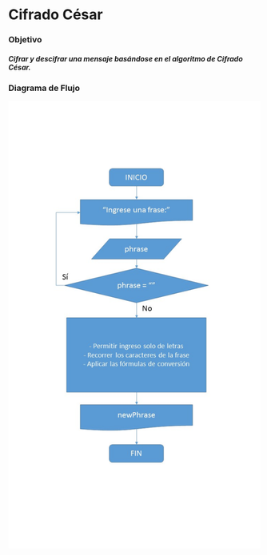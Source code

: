 # Cifrado César
### __Objetivo__
##### Cifrar y descifrar una mensaje basándose en el algoritmo de Cifrado César.
### __Diagrama de Flujo__
![Algoritmo de Cifrado César](assets/docs/DFCesar.jpg)
